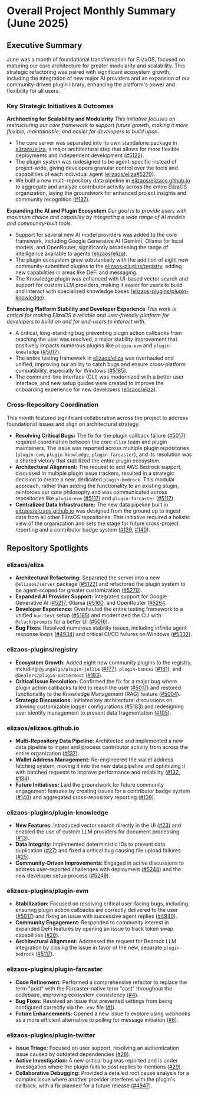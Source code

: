 # Overall Project Monthly Summary (June 2025)

## Executive Summary
June was a month of foundational transformation for ElizaOS, focused on maturing our core architecture for greater modularity and scalability. This strategic refactoring was paired with significant ecosystem growth, including the integration of new major AI providers and an expansion of our community-driven plugin library, enhancing the platform's power and flexibility for all users.

### Key Strategic Initiatives & Outcomes

**Architecting for Scalability and Modularity**
*This initiative focuses on restructuring our core framework to support future growth, making it more flexible, maintainable, and easier for developers to build upon.*
-   The core server was separated into its own standalone package in [elizaos/eliza](https://github.com/elizaos/eliza), a major architectural step that allows for more flexible deployments and independent development ([#5122](https://github.com/elizaos/eliza/pull/5122)).
-   The plugin system was redesigned to be agent-specific instead of project-wide, giving developers granular control over the tools and capabilities of each individual agent ([elizaos/eliza#5270](https://github.com/elizaos/eliza/pull/5270)).
-   We built a new multi-repository data pipeline in [elizaos/elizaos.github.io](https://github.com/elizaos/elizaos.github.io) to aggregate and analyze contributor activity across the entire ElizaOS organization, laying the groundwork for enhanced project insights and community recognition ([#137](https://github.com/elizaos/elizaos.github.io/pull/137)).

**Expanding the AI and Plugin Ecosystem**
*Our goal is to provide users with maximum choice and capability by integrating a wide range of AI models and community-built tools.*
-   Support for several new AI model providers was added to the core framework, including Google Generative AI (Gemini), Ollama for local models, and OpenRouter, significantly broadening the range of intelligence available to agents ([elizaos/eliza](https://github.com/elizaos/eliza)).
-   The plugin ecosystem grew substantially with the addition of eight new community-submitted plugins to the [elizaos-plugins/registry](https://github.com/elizaos-plugins/registry), adding new capabilities in areas like DeFi and messaging.
-   The Knowledge plugin was enhanced with UI-based vector search and support for custom LLM providers, making it easier for users to build and interact with specialized knowledge bases ([elizaos-plugins/plugin-knowledge](https://github.com/elizaos-plugins/plugin-knowledge)).

**Enhancing Platform Stability and Developer Experience**
*This work is critical for making ElizaOS a reliable and user-friendly platform for developers to build on and for end-users to interact with.*
-   A critical, long-standing bug preventing plugin action callbacks from reaching the user was resolved, a major stability improvement that positively impacts numerous plugins like `plugin-evm` and `plugin-knowledge` ([#5017](https://github.com/elizaos-plugins/registry/issues/5017)).
-   The entire testing framework in [elizaos/eliza](https://github.com/elizaos/eliza) was overhauled and unified, improving our ability to catch bugs and ensure cross-platform compatibility, especially for Windows ([#5185](https://github.com/elizaos/eliza/issues/5185)).
-   The command-line interface (CLI) was modernized with a better user interface, and new setup guides were created to improve the onboarding experience for new developers ([elizaos/eliza](https://github.com/elizaos/eliza)).

### Cross-Repository Coordination

This month featured significant collaboration across the project to address foundational issues and align on architectural strategy.

-   **Resolving Critical Bugs:** The fix for the plugin callback failure ([#5017](https://github.com/elizaos-plugins/registry/issues/5017)) required coordination between the core `eliza` team and plugin maintainers. The issue was reported across multiple plugin repositories (`plugin-evm`, `plugin-knowledge`, `plugin-farcaster`), and its resolution was a shared victory that stabilized the entire plugin ecosystem.
-   **Architectural Alignment:** The request to add AWS Bedrock support, discussed in multiple plugin issue trackers, resulted in a strategic decision to create a new, dedicated `plugin-bedrock`. This modular approach, rather than adding the functionality to an existing plugin, reinforces our core philosophy and was communicated across repositories like `plugin-evm` ([#5117](https://github.com/elizaos-plugins/plugin-evm/issues/5117)) and `plugin-farcaster` ([#5117](https://github.com/elizaos-plugins/plugin-farcaster/issues/5117)).
-   **Centralized Data Infrastructure:** The new data pipeline built in [elizaos/elizaos.github.io](https://github.com/elizaos/elizaos.github.io) was designed from the ground up to ingest data from all other ElizaOS repositories. This initiative required a holistic view of the organization and sets the stage for future cross-project reporting and a contributor badge system ([#139](https://github.com/elizaos/elizaos.github.io/issues/139), [#140](https://github.com/elizaos/elizaos.github.io/issues/140)).

## Repository Spotlights

### elizaos/eliza
-   **Architectural Refactoring:** Separated the server into a new `@elizaos/server` package ([#5122](https://github.com/elizaos/eliza/pull/5122)) and refactored the plugin system to be agent-scoped for greater customization ([#5270](https://github.com/elizaos/eliza/pull/5270)).
-   **Expanded AI Provider Support:** Integrated support for Google Generative AI ([#5217](https://github.com/elizaos/eliza/pull/5217]), Ollama ([#5160](https://github.com/elizaos/eliza/pull/5160]), and OpenRouter ([#5264](https://github.com/elizaos/eliza/pull/5264]).
-   **Developer Experience:** Overhauled the entire testing framework to a unified `bun:test` setup ([#5185](https://github.com/elizaos/eliza/issues/5185)) and modernized the CLI with `@clack/prompts` for a better UI ([#5016](https://github.com/elizaos/eliza/pull/5016)).
-   **Bug Fixes:** Resolved numerous stability issues, including infinite agent response loops ([#4934](https://github.com/elizaos/eliza/pull/4934)) and critical CI/CD failures on Windows ([#5332](https://github.com/elizaos/eliza/pull/5332)).

### elizaos-plugins/registry
-   **Ecosystem Growth:** Added eight new community plugins to the registry, including `@yungalgo/plugin-jellie` ([#177](https://github.com/elizaos-plugins/registry/pull/177)), `plugin-bonsai` ([#181](https://github.com/elizaos-plugins/registry/pull/181)), and `@bealers/plugin-mattermost` ([#183](https://github.com/elizaos-plugins/registry/pull/183)).
-   **Critical Issue Resolution:** Confirmed the fix for a major bug where plugin action callbacks failed to reach the user ([#5017](https://github.com/elizaos-plugins/registry/issues/5017)) and restored functionality to the Knowledge Management (RAG) feature ([#5004](https://github.com/elizaos-plugins/registry/issues/5004)).
-   **Strategic Discussions:** Initiated key architectural discussions on allowing customizable logger configurations ([#5183](https://github.com/elizaos-plugins/registry/issues/5183)) and redesigning user identity management to prevent data fragmentation ([#105](https://github.com/elizaos-plugins/registry/issues/105)).

### elizaos/elizaos.github.io
-   **Multi-Repository Data Pipeline:** Architected and implemented a new data pipeline to ingest and process contributor activity from across the entire organization ([#137](https://github.com/elizaos/elizaos.github.io/pull/137)).
-   **Wallet Address Management:** Re-engineered the wallet address fetching system, moving it into the new data pipeline and optimizing it with batched requests to improve performance and reliability ([#132](https://github.com/elizaos/elizaos.github.io/pull/132), [#134](https://github.com/elizaos/elizaos.github.io/pull/134)).
-   **Future Initiatives:** Laid the groundwork for future community engagement features by creating issues for a contributor badge system ([#140](https://github.com/elizaos/elizaos.github.io/issues/140)) and aggregated cross-repository reporting ([#139](https://github.com/elizaos/elizaos.github.io/issues/139)).

### elizaos-plugins/plugin-knowledge
-   **New Features:** Introduced vector search directly in the UI ([#23](https://github.com/elizaos-plugins/plugin-knowledge/pull/23)) and enabled the use of custom LLM providers for document processing ([#13](https://github.com/elizaos-plugins/plugin-knowledge/pull/13)).
-   **Data Integrity:** Implemented deterministic IDs to prevent data duplication ([#27](https://github.com/elizaos-plugins/plugin-knowledge/pull/27)) and fixed a critical bug causing file upload failures ([#25](https://github.com/elizaos-plugins/plugin-knowledge/pull/25)).
-   **Community-Driven Improvements:** Engaged in active discussions to address user-reported challenges with deployment ([#5244](https://github.com/elizaos-plugins/plugin-knowledge/issues/5244)) and the new developer setup process ([#5249](https://github.com/elizaos-plugins/plugin-knowledge/issues/5249)).

### elizaos-plugins/plugin-evm
-   **Stabilization:** Focused on resolving critical user-facing bugs, including ensuring plugin action callbacks are correctly delivered to the user ([#5017](https://github.com/elizaos-plugins/plugin-evm/issues/5017)) and fixing an issue with successive agent replies ([#4940](https://github.com/elizaos-plugins/plugin-evm/issues/4940)).
-   **Community Engagement:** Responded to community interest in expanded DeFi features by opening an issue to track token swap capabilities ([#20](https://github.com/elizaos-plugins/plugin-evm/issues/20)).
-   **Architectural Alignment:** Addressed the request for Bedrock LLM integration by closing the issue in favor of the new, separate `plugin-bedrock` ([#5117](https://github.com/elizaos-plugins/plugin-evm/issues/5117)).

### elizaos-plugins/plugin-farcaster
-   **Code Refinement:** Performed a comprehensive refactor to replace the term "post" with the Farcaster-native term "cast" throughout the codebase, improving ecosystem consistency ([#4](https://github.com/elizaos-plugins/plugin-farcaster/pull/4)).
-   **Bug Fixes:** Resolved an issue that prevented settings from being configured correctly via the `.env` file ([#1](https://github.com/elizaos-plugins/plugin-farcaster/issues/1)).
-   **Future Enhancements:** Opened a new issue to explore using webhooks as a more efficient alternative to polling for message initiation ([#6](https://github.com/elizaos-plugins/plugin-farcaster/issues/6)).

### elizaos-plugins/plugin-twitter
-   **Issue Triage:** Focused on user support, resolving an authentication issue caused by outdated dependencies ([#28](https://github.com/elizaos-plugins/plugin-twitter/issues/28)).
-   **Active Investigation:** A new critical bug was reported and is under investigation where the plugin fails to post replies to mentions ([#29](https://github.com/elizaos-plugins/plugin-twitter/issues/29)).
-   **Collaborative Debugging:** Provided a detailed root cause analysis for a complex issue where another provider interferes with the plugin's callback, with a fix planned for a future release ([#4947](https://github.com/elizaos-plugins/plugin-twitter/issues/4947)).